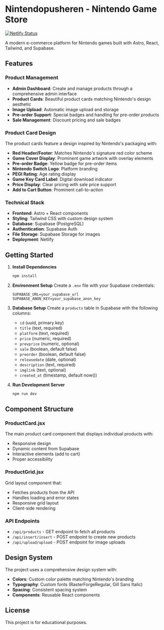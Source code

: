 # Nintendopusheren - Nintendo Game Store
[![Netlify Status](https://api.netlify.com/api/v1/badges/108a451c-f232-44f2-b1e6-389a2e5c6e6f/deploy-status)](https://app.netlify.com/projects/nintendopusher/deploys)

A modern e-commerce platform for Nintendo games built with Astro, React, Tailwind, and Supabase.

## Features

### Product Management
- **Admin Dashboard**: Create and manage products through a comprehensive admin interface
- **Product Cards**: Beautiful product cards matching Nintendo's design aesthetic
- **Image Upload**: Automatic image upload and storage
- **Pre-order Support**: Special badges and handling for pre-order products
- **Sale Management**: Discount pricing and sale badges

### Product Card Design
The product cards feature a design inspired by Nintendo's packaging with:
- **Red Header/Footer**: Matches Nintendo's signature red color scheme
- **Game Cover Display**: Prominent game artwork with overlay elements
- **Pre-order Badge**: Yellow badge for pre-order items
- **Nintendo Switch Logo**: Platform branding
- **PEGI Rating**: Age rating display
- **Game Key Card Label**: Digital download indicator
- **Price Display**: Clear pricing with sale price support
- **Add to Cart Button**: Prominent call-to-action

### Technical Stack
- **Frontend**: Astro + React components
- **Styling**: Tailwind CSS with custom design system
- **Database**: Supabase (PostgreSQL)
- **Authentication**: Supabase Auth
- **File Storage**: Supabase Storage for images
- **Deployment**: Netlify

## Getting Started

1. **Install Dependencies**
   ```bash
   npm install
   ```

2. **Environment Setup**
   Create a `.env` file with your Supabase credentials:
   ```
   SUPABASE_URL=your_supabase_url
   SUPABASE_ANON_KEY=your_supabase_anon_key
   ```

3. **Database Setup**
   Create a `products` table in Supabase with the following columns:
   - `id` (uuid, primary key)
   - `title` (text, required)
   - `platform` (text, required)
   - `price` (numeric, required)
   - `prevprice` (numeric, optional)
   - `sale` (boolean, default false)
   - `preorder` (boolean, default false)
   - `releasedate` (date, optional)
   - `description` (text, required)
   - `imglink` (text, optional)
   - `created_at` (timestamp, default now())

4. **Run Development Server**
   ```bash
   npm run dev
   ```

## Component Structure

### ProductCard.jsx
The main product card component that displays individual products with:
- Responsive design
- Dynamic content from Supabase
- Interactive elements (add to cart)
- Proper accessibility

### ProductGrid.jsx
Grid layout component that:
- Fetches products from the API
- Handles loading and error states
- Responsive grid layout
- Client-side rendering

### API Endpoints
- `/api/products` - GET endpoint to fetch all products
- `/api/insert/insert` - POST endpoint to create new products
- `/api/upload/upload` - POST endpoint for image uploads

## Design System

The project uses a comprehensive design system with:
- **Colors**: Custom color palette matching Nintendo's branding
- **Typography**: Custom fonts (RasterForgeRegular, Gill Sans Italic)
- **Spacing**: Consistent spacing system
- **Components**: Reusable React components

## License

This project is for educational purposes.
